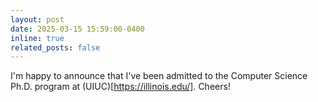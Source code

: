 ```yaml
---
layout: post
date: 2025-03-15 15:59:00-0400
inline: true
related_posts: false
---
```


I'm happy to announce that I've been admitted to the Computer Science Ph.D. program at (UIUC)[https://illinois.edu/]. Cheers!